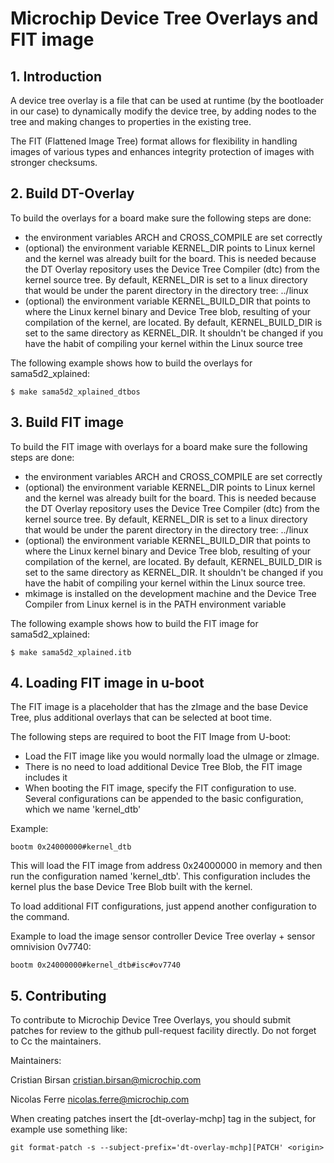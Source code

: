 # Microchip Device Tree Overlays and FIT image

## 1. Introduction

A device tree overlay is a file that can be used at runtime (by the bootloader 
in our case) to dynamically modify the device tree, by adding nodes to the tree 
and making changes to properties in the existing tree.

The FIT (Flattened Image Tree) format allows for flexibility in handling images 
of various types and enhances integrity protection of images with stronger checksums.

## 2. Build DT-Overlay

To build the overlays for a board make sure the following steps are done:

* the environment variables ARCH and CROSS_COMPILE are set correctly
* (optional) the environment variable KERNEL_DIR points to Linux kernel and the 
kernel was already built for the board. This is needed because the DT Overlay 
repository uses the Device Tree Compiler (dtc) from the kernel source tree. By default, 
KERNEL_DIR is set to a linux directory that would be under the parent directory 
in the directory tree: ../linux
* (optional) the environment variable KERNEL_BUILD_DIR that points to where the Linux 
kernel binary and Device Tree blob, resulting of your compilation of the kernel, are 
located. By default, KERNEL_BUILD_DIR is set to the same directory as KERNEL_DIR. It 
shouldn't be changed if you have the habit of compiling your kernel within the Linux 
source tree 

The following example shows how to build the overlays for sama5d2_xplained:

    $ make sama5d2_xplained_dtbos

## 3. Build FIT image

 To build the FIT image with overlays for a board make sure the following steps 
are done:

* the environment variables ARCH and CROSS_COMPILE are set correctly
* (optional) the environment variable KERNEL_DIR points to Linux kernel and the 
kernel was already built for the board. This is needed because the DT Overlay 
repository uses the Device Tree Compiler (dtc) from the kernel source tree. By 
default, KERNEL_DIR is set to a linux directory that would be under the parent 
directory in the directory tree: ../linux
* (optional) the environment variable KERNEL_BUILD_DIR that points to where the 
Linux kernel binary and Device Tree blob, resulting of your compilation of the 
kernel, are located. By default, KERNEL_BUILD_DIR is set to the same directory 
as KERNEL_DIR. It shouldn't be changed if you have the habit of compiling your 
kernel within the Linux source tree.
* mkimage is installed on the development machine and the Device Tree Compiler 
from Linux kernel is in the PATH environment variable 

The following example shows how to build the FIT image for sama5d2_xplained:

    $ make sama5d2_xplained.itb

## 4. Loading FIT image in u-boot

The FIT image is a placeholder that has the zImage and the base Device Tree, plus 
additional overlays that can be selected at boot time.

The following steps are required to boot the FIT Image from U-boot:

* Load the FIT image like you would normally load the uImage or zImage.
* There is no need to load additional Device Tree Blob, the FIT image includes it
* When booting the FIT image, specify the FIT configuration to use. Several 
configurations can be appended to the basic configuration, which we name 'kernel_dtb' 

Example:

    bootm 0x24000000#kernel_dtb

This will load the FIT image from address 0x24000000 in memory and then run the 
configuration named 'kernel_dtb'. This configuration includes the kernel plus the 
base Device Tree Blob built with the kernel.

To load additional FIT configurations, just append another configuration to the command.

Example to load the image sensor controller Device Tree overlay + sensor omnivision 0v7740:

    bootm 0x24000000#kernel_dtb#isc#ov7740

## 5. Contributing

To contribute to Microchip Device Tree Overlays, you should submit patches for 
review to the github pull-request facility directly. Do not forget to Cc the 
maintainers.

Maintainers:

Cristian Birsan <cristian.birsan@microchip.com>

Nicolas Ferre <nicolas.ferre@microchip.com>

When creating patches insert the [dt-overlay-mchp] tag in the subject, for example
use something like:

    git format-patch -s --subject-prefix='dt-overlay-mchp][PATCH' <origin>

